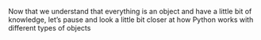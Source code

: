 Now that we understand that everything is an object and have a little bit of knowledge, let’s pause and look a little bit closer at how Python works with different types of objects

